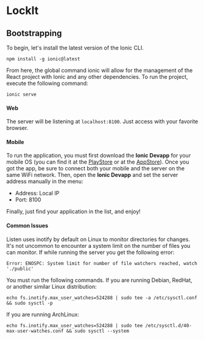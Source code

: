 # LockIt

## Bootstrapping
To begin, let's install the latest version of the Ionic CLI.
```
npm install -g ionic@latest
```

From here, the global command ionic will allow for the management of the React project with Ionic and any other dependencies. To run the project, execute the following command:
```
ionic serve
```

#### Web

The server will be listening at `localhost:8100`. Just access with your favorite browser.

#### Mobile

To run the application, you must first download the **Ionic Devapp** for your mobile OS (you can find it at the [PlayStore](https://play.google.com/store/apps/details?id=io.ionic.devapp) or at the [AppStore](https://apps.apple.com/us/app/ionic-devapp/id1233447133)). Once you got the app, be sure to connect both your mobile and the server on the same WiFi network. Then, open the **Ionic Devapp** and set the server address manually in the menu:
* Address: Local IP
* Port: 8100

Finally, just find your application in the list, and enjoy!

#### Common Issues
Listen uses inotify by default on Linux to monitor directories for changes. It's not uncommon to encounter a system limit on the number of files you can monitor. If while running the server you get the following error:
```
Error: ENOSPC: System limit for number of file watchers reached, watch './public'
```
You must run the following commands. If you are running Debian, RedHat, or another similar Linux distribution:
```
echo fs.inotify.max_user_watches=524288 | sudo tee -a /etc/sysctl.conf && sudo sysctl -p
```
If you are running ArchLinux:
```
echo fs.inotify.max_user_watches=524288 | sudo tee /etc/sysctl.d/40-max-user-watches.conf && sudo sysctl --system
```